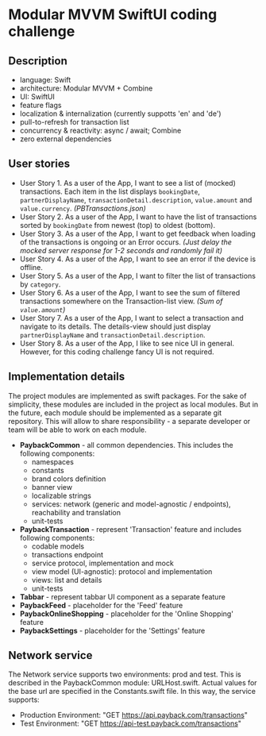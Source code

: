 # Modular MVVM SwiftUI coding challenge

## Description
- language: Swift
- architecture: Modular MVVM + Combine
- UI: SwiftUI
- feature flags
- localization & internalization (currently suppotts 'en' and 'de')
- pull-to-refresh for transaction list
- concurrency & reactivity: async / await; Combine
- zero external dependencies

## User stories
- User Story 1. As a user of the App, I want to see a list of (mocked) transactions. Each item in the list displays `bookingDate`, `partnerDisplayName`, `transactionDetail.description`, `value.amount` and `value.currency`. *(PBTransactions.json)*
- User Story 2. As a user of the App, I want to have the list of transactions sorted by `bookingDate` from newest (top) to oldest (bottom).
- User Story 3. As a user of the App, I want to get feedback when loading of the transactions is ongoing or an Error occurs. *(Just delay the mocked server response for 1-2 seconds and randomly fail it)*
- User Story 4. As a user of the App, I want to see an error if the device is offline.
- User Story 5. As a user of the App, I want to filter the list of transactions by `category`.
- User Story 6. As a user of the App, I want to see the sum of filtered transactions somewhere on the Transaction-list view. *(Sum of `value.amount`)*
- User Story 7. As a user of the App, I want to select a transaction and navigate to its details. The details-view should just display `partnerDisplayName` and `transactionDetail.description`.
- User Story 8. As a user of the App, I like to see nice UI in general. However, for this coding challenge fancy UI is not required.

## Implementation details

The project modules are implemented as swift packages. For the sake of simplicity, these modules are included in the project as local modules. But in the future, each module should be implemented as a separate git repository. This will allow to share responsibility - a separate developer or team will be able to work on each module.

- **PaybackCommon** - all common dependencies. This includes the following components:
	- namespaces
	- constants
	- brand colors definition
	- banner view
	- localizable strings
	- services: network (generic and model-agnostic / endpoints), reachability and translation
	- unit-tests
- **PaybackTransaction** - represent 'Transaction' feature and includes following components:
	- codable models
	- transactions endpoint
	- service protocol, implementation and mock
	- view model (UI-agnostic): protocol and implementation
	- views: list and details
	- unit-tests
- **Tabbar** - represent tabbar UI component as a separate feature
- **PaybackFeed** - placeholder for the 'Feed' feature
- **PaybackOnlineShopping** - placeholder for the 'Online Shopping' feature
- **PaybackSettings** - placeholder for the 'Settings' feature

## Network service
The Network service supports two environments: prod and test. This is described in the PaybackCommon module: URLHost.swift. Actual values for the base url are specified in the Constants.swift file. In this way, the service supports:
- Production Environment: "GET https://api.payback.com/transactions"
- Test Environment: "GET https://api-test.payback.com/transactions"
